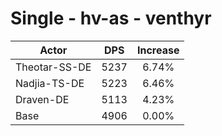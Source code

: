 # Single - hv-as - venthyr
| Actor | DPS | Increase |
|---|:---:|:---:|
|Theotar-SS-DE|5237|6.74%|
|Nadjia-TS-DE|5223|6.46%|
|Draven-DE|5113|4.23%|
|Base|4906|0.00%|
